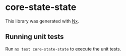 # core-state-state

This library was generated with [Nx](https://nx.dev).

## Running unit tests

Run `nx test core-state-state` to execute the unit tests.
